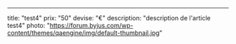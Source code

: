 ---
title: "test4"
prix: "50"
devise: "€"
description: "description de l'article test4"
photo: "https://forum.byjus.com/wp-content/themes/qaengine/img/default-thumbnail.jpg"
